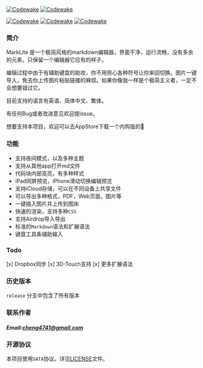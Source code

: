 
[![Codewake](https://img.shields.io/badge/build-success-brightgreen.svg)]()
[![Codewake](https://img.shields.io/badge/release-v%204.1-blue.svg)]()

[![Codewake](https://www.codewake.com/badges/codewake.svg)](https://www.codewake.com/p/marklite)
[![Codewake](https://www.codewake.com/badges/codewake2.svg)](https://www.codewake.com/p/marklite)
[![Codewake](https://img.shields.io/badge/SayThanks.io-%E2%98%BC-1EAEDB.svg)](https://saythanks.io/inbox)

### 简介

MarkLite 是一个极简风格的markdown编辑器，界面干净，运行流畅，没有多余的元素，只保留一个编辑器它应有的样子。

编辑过程中由于有辅助键盘的助攻，你不用担心各种符号让你来回切换。图片一键导入，免去你上传图片粘贴链接的麻烦。如果你像我一样是个极简主义者，一定不会想要错过它。

目前支持的语言有英语、简体中文、繁体。

有任何Bug或者改进意见欢迎提issue。

想要支持本项目，欢迎可以去AppStore下载一个内购版的👏

### 功能

* 支持夜间模式，以及多种主题
* 支持从其他app打开md文件
* 代码块内部高亮，有多种样式
* iPad同屏预览，iPhone滑动切换编辑预览
* 支持iCloud存储，可以在不同设备上共享文件
* 可以导出多种格式，PDF，Web页面，图片等
* 一键插入图片并上传到图床
* 快速的渲染，支持多种`CSS`
* 支持Airdrop导入导出
* 标准的`Markdown`语法和扩展语法
* 键盘工具条辅助输入

### Todo

[x] Dropbox同步
[x] 3D-Touch支持
[x] 更多扩展语法

### 历史版本
`release` 分支中包含了所有版本

### 联系作者
##### Email:[cheng4741@gmail.com](mailto:cheng4741@gmail.com)

### 开源协议

本项目使用`SATA`协议。详见[LICENSE](LICENSE.txt)文件。